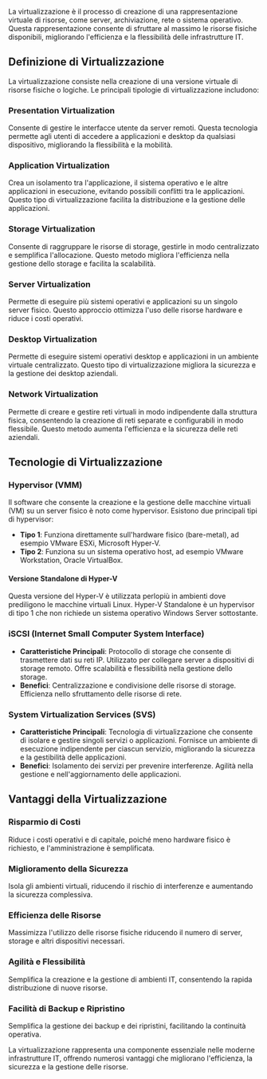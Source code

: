 La virtualizzazione è il processo di creazione di una rappresentazione virtuale di risorse, come server, archiviazione, rete o sistema operativo. Questa rappresentazione consente di sfruttare al massimo le risorse fisiche disponibili, migliorando l'efficienza e la flessibilità delle infrastrutture IT.

  

## Definizione di Virtualizzazione

  

La virtualizzazione consiste nella creazione di una versione virtuale di risorse fisiche o logiche. Le principali tipologie di virtualizzazione includono:

  

### Presentation Virtualization

  

Consente di gestire le interfacce utente da server remoti. Questa tecnologia permette agli utenti di accedere a applicazioni e desktop da qualsiasi dispositivo, migliorando la flessibilità e la mobilità.

  

### Application Virtualization

  

Crea un isolamento tra l'applicazione, il sistema operativo e le altre applicazioni in esecuzione, evitando possibili conflitti tra le applicazioni. Questo tipo di virtualizzazione facilita la distribuzione e la gestione delle applicazioni.

  

### Storage Virtualization

  

Consente di raggruppare le risorse di storage, gestirle in modo centralizzato e semplifica l'allocazione. Questo metodo migliora l'efficienza nella gestione dello storage e facilita la scalabilità.

  

### Server Virtualization

  

Permette di eseguire più sistemi operativi e applicazioni su un singolo server fisico. Questo approccio ottimizza l'uso delle risorse hardware e riduce i costi operativi.

  

### Desktop Virtualization

  

Permette di eseguire sistemi operativi desktop e applicazioni in un ambiente virtuale centralizzato. Questo tipo di virtualizzazione migliora la sicurezza e la gestione dei desktop aziendali.

  

### Network Virtualization

  

Permette di creare e gestire reti virtuali in modo indipendente dalla struttura fisica, consentendo la creazione di reti separate e configurabili in modo flessibile. Questo metodo aumenta l'efficienza e la sicurezza delle reti aziendali.

  

## Tecnologie di Virtualizzazione

  

### Hypervisor (VMM)

  

Il software che consente la creazione e la gestione delle macchine virtuali (VM) su un server fisico è noto come hypervisor. Esistono due principali tipi di hypervisor:

  

- **Tipo 1**: Funziona direttamente sull'hardware fisico (bare-metal), ad esempio VMware ESXi, Microsoft Hyper-V.
- **Tipo 2**: Funziona su un sistema operativo host, ad esempio VMware Workstation, Oracle VirtualBox.

  

#### Versione Standalone di Hyper-V

  

Questa versione del Hyper-V è utilizzata perlopiù in ambienti dove prediligono le macchine virtuali Linux. Hyper-V Standalone è un hypervisor di tipo 1 che non richiede un sistema operativo Windows Server sottostante.

  

### iSCSI (Internet Small Computer System Interface)

  

- **Caratteristiche Principali**: Protocollo di storage che consente di trasmettere dati su reti IP. Utilizzato per collegare server a dispositivi di storage remoto. Offre scalabilità e flessibilità nella gestione dello storage.
- **Benefici**: Centralizzazione e condivisione delle risorse di storage. Efficienza nello sfruttamento delle risorse di rete.

  

### System Virtualization Services (SVS)

  

- **Caratteristiche Principali**: Tecnologia di virtualizzazione che consente di isolare e gestire singoli servizi o applicazioni. Fornisce un ambiente di esecuzione indipendente per ciascun servizio, migliorando la sicurezza e la gestibilità delle applicazioni.
- **Benefici**: Isolamento dei servizi per prevenire interferenze. Agilità nella gestione e nell'aggiornamento delle applicazioni.

  

## Vantaggi della Virtualizzazione

  

### Risparmio di Costi

  

Riduce i costi operativi e di capitale, poiché meno hardware fisico è richiesto, e l'amministrazione è semplificata.

  

### Miglioramento della Sicurezza

  

Isola gli ambienti virtuali, riducendo il rischio di interferenze e aumentando la sicurezza complessiva.

  

### Efficienza delle Risorse

  

Massimizza l'utilizzo delle risorse fisiche riducendo il numero di server, storage e altri dispositivi necessari.

  

### Agilità e Flessibilità

  

Semplifica la creazione e la gestione di ambienti IT, consentendo la rapida distribuzione di nuove risorse.

  

### Facilità di Backup e Ripristino

  

Semplifica la gestione dei backup e dei ripristini, facilitando la continuità operativa.

  

La virtualizzazione rappresenta una componente essenziale nelle moderne infrastrutture IT, offrendo numerosi vantaggi che migliorano l'efficienza, la sicurezza e la gestione delle risorse.